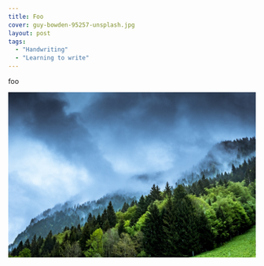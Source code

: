 ```yaml
---
title: Foo
cover: guy-bowden-95257-unsplash.jpg
layout: post
tags:
  - "Handwriting"
  - "Learning to write"
---
```


foo

![alt text](guy-bowden-95257-unsplash.jpg 'Logo Title Text 1')
